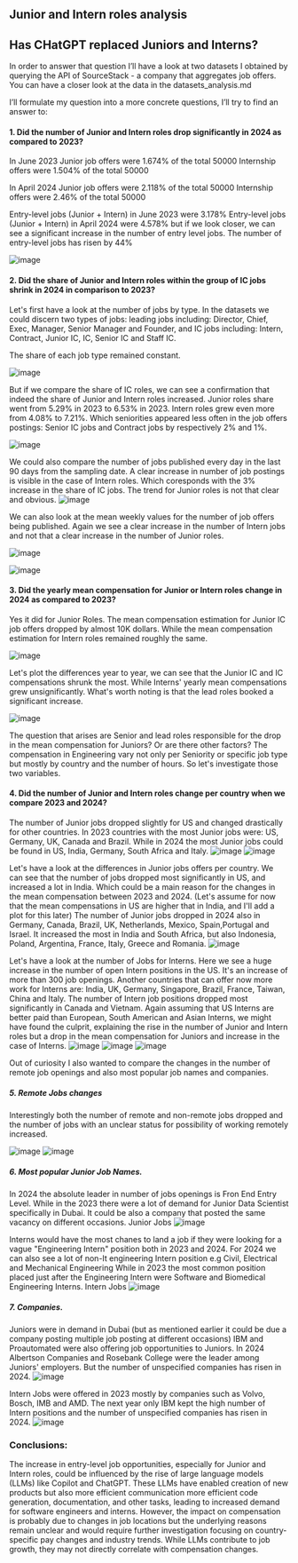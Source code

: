  ## Junior and Intern roles analysis

## Has CHatGPT replaced Juniors and Interns?
In order to answer that question I’ll have a look at two datasets I obtained by querying the API of SourceStack - a company that aggregates job offers.
You can have a closer look at the data in the datasets_analysis.md

I’ll formulate my question into a more concrete questions, I’ll try to find an answer to:

#### 1. Did the number of  Junior and Intern roles drop significantly in 2024 as compared to 2023?

In June 2023 Junior job offers were 1.674% of the total 50000
Internship offers were 1.504% of the total 50000

In April 2024 Junior job offers were 2.118% of the total 50000
Internship offers were 2.46% of the total 50000

Entry-level jobs (Junior + Intern) in June 2023 were 3.178%
Entry-level jobs (Junior + Intern) in April 2024 were 4.578%
but if we look closer, we can see a significant increase in the number of entry level jobs.
The number of entry-level jobs has risen by 44% 

![image](https://github.com/anopsy/junior/assets/74981211/306c7e9e-07ca-4058-a1ff-6f10fc7f34fc)

#### 2. Did the share of Junior and Intern roles within the group of IC jobs shrink in 2024 in comparison to 2023?
Let's first have a look at the number of jobs by type.
In the datasets we could discern two types of jobs: 
leading jobs including:
Director, Chief, Exec, Manager, Senior Manager and Founder,
and
IC jobs including:
Intern, Contract, Junior IC, IC, Senior IC and Staff IC.

The share of each job type remained constant.

![image](https://github.com/anopsy/junior/assets/74981211/f9541adf-89eb-4f38-b515-c487dffaf3fb)

But if we compare the share of IC roles, we can see a confirmation that indeed the share of Junior and Intern roles increased.
Junior roles share went from 5.29% in 2023 to 6.53% in 2023.
Intern roles grew even more from 4.08% to 7.21%.
Which seniorities appeared less often in the job offers postings: Senior IC jobs and Contract jobs by respectively 2% and 1%.


![image](https://github.com/anopsy/junior/assets/74981211/8f603762-3458-4816-9a17-b9bf946fde02)


We could also compare the number of jobs published every day in the last 90 days from the sampling date.
A clear increase in number of job postings is visible in the case of Intern roles.
Which coresponds with the 3% increase in the share of IC jobs.
The trend for Junior roles is not that clear and obvious.
![image](https://github.com/anopsy/junior/assets/74981211/fee85f1c-0437-4009-919b-fe072069e328)

We can also look at the mean weekly values for the number of job offers being published.
Again we see a clear increase in the number of Intern jobs and not that a clear increase in the number of Junior roles.

![image](https://github.com/anopsy/junior/assets/74981211/87a816d6-a8bc-48c0-8261-59aa0b8c73ed)


![image](https://github.com/anopsy/junior/assets/74981211/20e7f995-a881-42e8-a8b9-9c8487dc7d7c)



####  3. Did the yearly mean compensation for Junior or Intern roles change in 2024 as compared to 2023?
Yes it did for Junior Roles. The mean compensation estimation for Junior IC job offers dropped by almost 10K dollars.
While the mean compensation estimation for Intern roles remained roughly the same.
  
![image](https://github.com/anopsy/junior/assets/74981211/ffc32c71-8341-4a06-a2ac-d759ce4c6f24)

Let's plot the differences year to year, we can see that the Junior IC and IC compensations shrunk the most.
While Interns' yearly mean compensations grew unsignificantly.
What's worth noting is that the lead roles booked a significant increase. 

![image](https://github.com/anopsy/junior/assets/74981211/17e3e7a5-248c-46f0-9730-a0ac32f6d722)

The question that arises are Senior and lead roles responsible for the drop in the mean compensation for Juniors?
Or are there other factors?
The compensation in Engineering vary not only per Seniority or specific job type
but mostly by country and the number of hours. So let's investigate those two variables.


#### 4. Did the number of Junior and Intern roles change per country when we compare 2023 and 2024?
   
The number of Junior jobs dropped slightly for US and changed drastically for other countries.
In 2023 countries with the most Junior jobs were: US, Germany, UK, Canada and Brazil.
While in 2024 the most Junior jobs could be found in US, India, Germany, South Africa and Italy.
![image](https://github.com/anopsy/junior/assets/74981211/26c4790d-32a3-4ae6-b905-11f1103b2de7)
![image](https://github.com/anopsy/junior/assets/74981211/4924b028-470f-4242-a477-6c5b46544821)

Let's have a look at the differences in Junior jobs offers per country.
We can see that the number of jobs dropped most significantly in US, and increased a lot in India.
Which could be a main reason for the changes in the mean compensation between 2023 and 2024.
(Let's assume for now that the mean compensations in US are higher that in India, and I'll add a plot for this later)
The number of Junior jobs dropped in 2024 also in Germany, Canada, Brazil, UK, Netherlands, Mexico, Spain,Portugal and Israel.
It increased the most in India and South Africa, but also Indonesia, Poland, Argentina, France, Italy, Greece and Romania.
![image](https://github.com/anopsy/junior/assets/74981211/47dff527-4ad5-4dbb-b22e-10c02260e1c8)


Let's have a look at the number of Jobs for Interns.
Here we see a huge increase in the number of open Intern positions in the US.
It's an increase of more than 300 job openings. Another countries that can offer now more work for Interns are:
India, UK, Germany, Singapore, Brazil, France, Taiwan, China and Italy.
The number of Intern job positions dropped most significantly in Canada and Vietnam.
Again assuming that US Interns are better paid than European, South American and Asian Interns, we might have found the culprit, 
explaining the rise in the number of Junior and Intern roles but a drop in the mean compensation for Juniors and increase in the case of Interns.
![image](https://github.com/anopsy/junior/assets/74981211/9d1183ba-2e17-4974-af28-598b50f55ede)
![image](https://github.com/anopsy/junior/assets/74981211/210df084-17aa-432f-98c0-aa2f2098178b)
![image](https://github.com/anopsy/junior/assets/74981211/91360d74-b5ce-4097-88e6-9b65f0892b9e)


Out of curiosity I also wanted to compare the changes in the number of remote job openings and also most popular job names and companies.   
##### 5. Remote Jobs changes
Interestingly both the number of remote and non-remote jobs dropped and the number of jobs with an unclear status for possibility of working remotely increased.

   ![image](https://github.com/anopsy/junior/assets/74981211/e381952c-72cb-46c5-b1cd-8c7b207a81f5)
   ![image](https://github.com/anopsy/junior/assets/74981211/4d7be6f0-e1bb-416a-bbdf-f2a16942aa04)


##### 6. Most popular Junior Job Names.
In 2024 the absolute leader in number of jobs openings is Fron End Entry Level. While in the 2023 there were a lot of demand 
for Junior Data Scientist specifically in Dubai. It could be also a company that posted the same vacancy on different occasions.
    Junior Jobs
    ![image](https://github.com/anopsy/junior/assets/74981211/e48d207d-18b3-4888-a28b-4b0846bc621f)
    
Interns would have the most chanes to land a job if they were looking for a vague "Engineering Intern" position both in 2023 and 2024.
For 2024 we can also see a lot of non-It engineering Intern position e.g Civil, Electrical and Mechanical Engineering
While in 2023 the most common position placed just after the Engineering Intern were Software and Biomedical Engineering Interns.
    Intern Jobs
    ![image](https://github.com/anopsy/junior/assets/74981211/47a21fa1-6496-471a-b101-b625e6b952f7)

##### 7. Companies.
Juniors were in demand in Dubai (but as mentioned earlier it could be due a company posting multiple job posting at different occasions)
IBM and Proautomated were also offering job opportunities to Juniors. In 2024 Albertson Companies and Rosebank College were the leader among Juniors' employers.
But the number of unspecified companies has risen in 2024.
![image](https://github.com/anopsy/junior/assets/74981211/7f299b4f-fb09-48fa-b4ac-bcbb5e02632c)
    
Intern Jobs were offered in 2023 mostly by companies such as Volvo, Bosch, IMB and AMD.
The next year only IBM kept the high number of Intern positions and the number of unspecified companies has risen in 2024.
![image](https://github.com/anopsy/junior/assets/74981211/893aaaf0-a8fb-4d2d-9de0-6a4331b50c42)

### Conclusions:

The increase in entry-level job opportunities, especially for Junior and Intern roles, could be influenced by the rise of large language models (LLMs) like Copilot and ChatGPT. 
These LLMs have enabled creation of new products but also more efficient communication more efficient code generation, documentation, and other tasks, leading to increased demand for software engineers and interns. However, the impact on compensation is probably due to changes in job locations but the underlying reasons remain unclear and would require further investigation focusing on country-specific pay changes and industry trends. 
While LLMs contribute to job growth, they may not directly correlate with compensation changes. 



